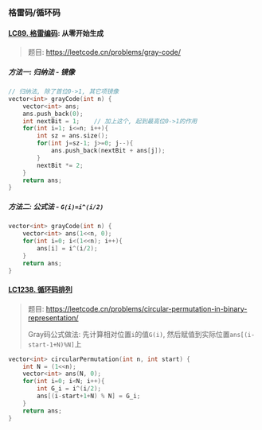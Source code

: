 ### 格雷码/循环码

#### [LC89. 格雷编码](/workspace/89.%E6%A0%BC%E9%9B%B7%E7%BC%96%E7%A0%81.cpp): 从零开始生成

> 题目: https://leetcode.cn/problems/gray-code/

##### 方法一: 归纳法 - 镜像
```CPP
// 归纳法, 除了首位0->1, 其它项镜像
vector<int> grayCode(int n) {
    vector<int> ans;
    ans.push_back(0);
    int nextBit = 1;    // 加上这个, 起到最高位0->1的作用
    for(int i=1; i<=n; i++){
        int sz = ans.size();
        for(int j=sz-1; j>=0; j--){
            ans.push_back(nextBit + ans[j]);
        }
        nextBit *= 2;
    }
    return ans;
}
```

##### 方法二: 公式法 - `G(i)=i^(i/2)`
```CPP
vector<int> grayCode(int n) {
    vector<int> ans(1<<n, 0);
    for(int i=0; i<(1<<n); i++){
        ans[i] = i^(i/2);
    }
    return ans;
}
```


#### [LC1238. 循环码排列](/workspace/1238.%E5%BE%AA%E7%8E%AF%E7%A0%81%E6%8E%92%E5%88%97.cpp)

> 题目: https://leetcode.cn/problems/circular-permutation-in-binary-representation/
> 
> Gray码公式做法: 先计算相对位置`i`的值`G(i)`, 然后赋值到实际位置`ans[(i-start-1+N)%N]`上

```CPP
vector<int> circularPermutation(int n, int start) {
    int N = (1<<n);
    vector<int> ans(N, 0);
    for(int i=0; i<N; i++){
        int G_i = i^(i/2);
        ans[(i-start+1+N) % N] = G_i;
    }
    return ans;
}
```